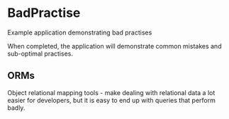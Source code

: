 # BadPractise
Example application demonstrating bad practises

When completed, the application will demonstrate common mistakes and sub-optimal practises.

## ORMs
Object relational mapping tools - make dealing with relational data a lot easier for developers, but it is easy to end up with
queries that perform badly.
